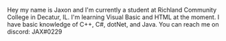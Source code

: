 Hey my name is Jaxon and I'm currently a student at Richland Community College in Decatur, IL.
I'm learning Visual Basic and HTML at the moment.
I have basic knowledge of C++, C#, dotNet, and Java.
You can reach me on discord: JAX#0229
